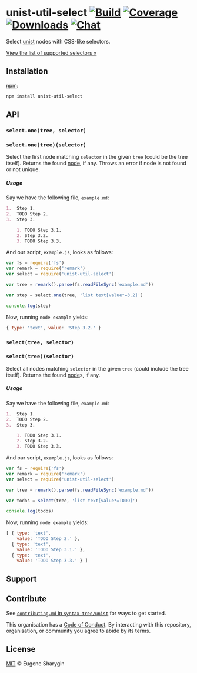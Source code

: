 # unist-util-select [![Build][build-badge]][build] [![Coverage][coverage-badge]][coverage] [![Downloads][downloads-badge]][downloads] [![Chat][chat-badge]][chat]

Select [unist][] nodes with CSS-like selectors.

[View the list of supported selectors »][support]

## Installation

[npm][]:

```bash
npm install unist-util-select
```

## API

### `select.one(tree, selector)`

### `select.one(tree)(selector)`

Select the first node matching `selector` in the given `tree` (could be the
tree itself).
Returns the found [node][], if any.
Throws an error if node is not found or not unique.

##### Usage

Say we have the following file, `example.md`:

```markdown
1.  Step 1.
2.  TODO Step 2.
3.  Step 3.

    1. TODO Step 3.1.
    2. Step 3.2.
    3. TODO Step 3.3.
```

And our script, `example.js`, looks as follows:

```javascript
var fs = require('fs')
var remark = require('remark')
var select = require('unist-util-select')

var tree = remark().parse(fs.readFileSync('example.md'))

var step = select.one(tree, 'list text[value*=3.2]')

console.log(step)
```

Now, running `node example` yields:

```javascript
{ type: 'text', value: 'Step 3.2.' }
```

### `select(tree, selector)`

### `select(tree)(selector)`

Select all nodes matching `selector` in the given `tree` (could include the
tree itself).
Returns the found [node][]s, if any.

##### Usage

Say we have the following file, `example.md`:

```markdown
1.  Step 1.
2.  TODO Step 2.
3.  Step 3.

    1. TODO Step 3.1.
    2. Step 3.2.
    3. TODO Step 3.3.
```

And our script, `example.js`, looks as follows:

```javascript
var fs = require('fs')
var remark = require('remark')
var select = require('unist-util-select')

var tree = remark().parse(fs.readFileSync('example.md'))

var todos = select(tree, 'list text[value*=TODO]')

console.log(todos)
```

Now, running `node example` yields:

```javascript
[ { type: 'text',
    value: 'TODO Step 2.' },
  { type: 'text',
    value: 'TODO Step 3.1.' },
  { type: 'text',
    value: 'TODO Step 3.3.' } ]
```

## Support

## Contribute

See [`contributing.md` in `syntax-tree/unist`][contributing] for ways to get
started.

This organisation has a [Code of Conduct][coc].  By interacting with this
repository, organisation, or community you agree to abide by its terms.

## License

[MIT][license] © Eugene Sharygin

<!-- Definitions -->

[build-badge]: https://img.shields.io/travis/syntax-tree/unist-util-select.svg

[build]: https://travis-ci.org/syntax-tree/unist-util-select

[coverage-badge]: https://img.shields.io/codecov/c/github/syntax-tree/unist-util-select.svg

[coverage]: https://codecov.io/github/syntax-tree/unist-util-select

[downloads-badge]: https://img.shields.io/npm/dm/unist-util-select.svg

[downloads]: https://www.npmjs.com/package/unist-util-select

[chat-badge]: https://img.shields.io/badge/join%20the%20community-on%20spectrum-7b16ff.svg

[chat]: https://spectrum.chat/unified/syntax-tree

[npm]: https://docs.npmjs.com/cli/install

[license]: license

[unist]: https://github.com/syntax-tree/unist

[node]: https://github.com/syntax-tree/unist#node

[support]: #support

[contributing]: https://github.com/syntax-tree/unist/blob/master/contributing.md

[coc]: https://github.com/syntax-tree/unist/blob/master/code-of-conduct.md
